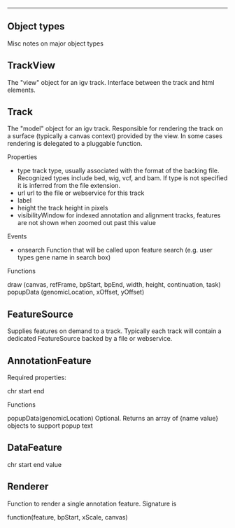 ------------
Object types
------------


Misc notes on major object types

TrackView
---------

The "view" object for an igv track.  Interface between the track and html elements.


Track
-----

The "model" object for an igv track.  Responsible for rendering the track on a surface (typically a canvas 
context) provided by the view.  In some cases rendering is delegated to a pluggable function.

Properties

- type  track type, usually associated with the format of the backing file.  Recognized types include bed, wig, vcf, and bam. If type is not specified it is inferred from the file extension.
- url   url to the file or webservice for this track
- label  
- height  the track height in pixels
- visibilityWindow   for indexed annotation and alignment tracks, features are not shown when zoomed out past this value

Events

- onsearch   Function that will be called upon feature search (e.g. user types gene name in search box)

Functions

draw (canvas, refFrame, bpStart, bpEnd, width, height, continuation, task)
popupData (genomicLocation, xOffset, yOffset)


FeatureSource
-------------

Supplies features on demand to a track.  Typically each track will contain a dedicated FeatureSource backed by
a file or webservice.


AnnotationFeature
-----------------


Required properties:

chr
start
end

Functions

popupData(genomicLocation)   Optional.  Returns an array of {name value} objects to support popup text



DataFeature
------------

chr
start
end
value


Renderer
--------

Function to render a single annotation feature.  Signature is

function(feature, bpStart, xScale, canvas)

